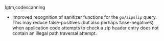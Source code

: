 lgtm,codescanning
* Improved recognition of sanitizer functions for the `go/zipslip` query. This may reduce false-positives (but also perhaps false-negatives) when application code attempts to check a zip header entry does not contain an illegal path traversal attempt.
